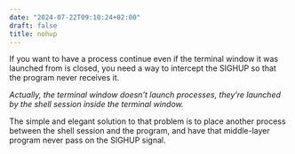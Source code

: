 ```yaml
---
date: "2024-07-22T09:10:24+02:00"
draft: false
title: nohup
---
```


If you want to have a process continue even if the terminal window it
was launched from is closed, you need a way to intercept the SIGHUP so
that the program never receives it.

*Actually, the terminal window doesn’t launch processes, they’re
launched by the shell session inside the terminal window.*

The simple and elegant solution to that problem is to place another
process between the shell session and the program, and have that
middle-layer program never pass on the SIGHUP signal.
